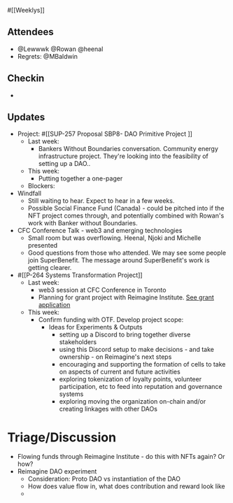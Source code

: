 #[[Weeklys]] 
## Attendees
- @Lewwwk @Rowan  @heenal
- Regrets: @MBaldwin 

## Checkin
- 

## Updates
- Project: #[[SUP-257 Proposal SBP8- DAO Primitive Project
]]
	- Last week: 
		- Bankers Without Boundaries conversation. Community energy infrastructure project. They're looking into the feasibility of setting up a DAO..
	- This week: 
		- Putting together a one-pager
	- Blockers: 
- Windfall
	- Still waiting to hear. Expect to hear in a few weeks.
	- Possible Social Finance Fund (Canada) - could be pitched into if the NFT project comes through, and potentially combined with Rowan's work with Banker without Boundaries.
- CFC Conference Talk - web3 and emerging technologies
	- Small room but was overflowing. Heenal, Njoki and Michelle presented
	- Good questions from those who attended. We may see some people join SuperBenefit. The message around SuperBenefit's work is getting clearer. 
- #[[P-264 Systems Transformation Project]]
	- Last week:
		- web3 session at CFC Conference in Toronto
		- Planning for grant project with Reimagine Institute. [See grant application](https://docs.google.com/document/d/1hNS_XkbsX_lLBVM3zg2vRaCfoUH6_8LOS6utdSk1TIg/edit#)
	- This week:
		- Confirm funding with OTF. Develop project scope:
			- Ideas for Experiments & Outputs
				- setting up a Discord to bring together diverse stakeholders
				- using this Discord setup to make decisions - and take ownership - on Reimagine's next steps
				- encouraging and supporting the formation of cells to take on aspects of current and future activities 
				- exploring tokenization of loyalty points, volunteer participation, etc to feed into reputation and governance systems
				- exploring moving the organization on-chain and/or creating linkages with other DAOs

# Triage/Discussion 
- Flowing funds through Reimagine Institute - do this with NFTs again? Or how?
- Reimagine DAO experiment
	- Consideration: Proto DAO vs instantiation of the DAO
	- How does value flow in, what does contribution and reward look like
	- 
